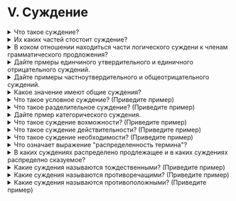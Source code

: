 # V. Суждение

<details>
  <summary>Что такое суждение?</summary>

  Суждением называется мысль, которая утверждает или отрицает что либо относительно предметов и их признаков.

</details>

<details>
  <summary>Их каких частей стостоит суждение?</summary>
</details>

<details>
  <summary>В коком отношении находиться части логического суждени к членам грамматического продложения?</summary>
</details>

<details>
  <summary>Дайте прмеры единчиного утвердительного и единичного отрицательного суждений.</summary>
</details>

<details>
  <summary>Дайте примеры частноутвердительного и общеотрицательного суждений.</summary>
</details>

<details>
  <summary>Какое значение имеют общие суждения?</summary>
</details>

<details>
  <summary>Что такое условное суждение? (Приведите пример)</summary>
</details>

<details>
  <summary>Что такое разделительное суждение? (Приведите пример)</summary>
</details>

<details>
  <summary>Дайте прмер категорического суждения.</summary>
</details>

<details>
  <summary>Что такое суждение вохможности? (Приведите пример)</summary>
</details>

<details>
  <summary>Что такое суждение действительности? (Приведите пример)</summary>
</details>

<details>
  <summary>Что такое суждение необходимости? (Приведите пример)</summary>
</details>

<details>
  <summary>Что означает выражение "распределенность термина"?</summary>
</details>

<details>
  <summary>В каких суждениях распределено продлежащее и в каких суждениях распределно сказуемое?</summary>
</details>

<details>
  <summary>Какие суждения называются тождественными? (Приведите пример)</summary>
</details>

<details>
  <summary>Какие суждения называются противоречащими? (Приведите пример)</summary>
</details>

<details>
  <summary>Какие суждения называются противоположными? (Приведите пример)</summary>
</details>
